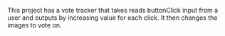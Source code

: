 This project has a vote tracker that takes reads buttonClick input from a user and outputs by increasing value for each click.  It then changes the images to vote on.
